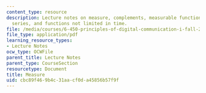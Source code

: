 ```yaml
---
content_type: resource
description: Lecture notes on measure, complements, measurable functions, Fourier
  series, and functions not limited in time.
file: /media/courses/6-450-principles-of-digital-communication-i-fall-2009/cbc89f469b4c31aacf0da45856b57f9f_MIT6_450F09_slide08.pdf
file_type: application/pdf
learning_resource_types:
- Lecture Notes
ocw_type: OCWFile
parent_title: Lecture Notes
parent_type: CourseSection
resourcetype: Document
title: Measure
uid: cbc89f46-9b4c-31aa-cf0d-a45856b57f9f
---
```


